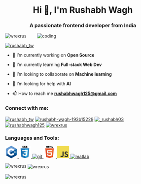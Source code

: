 
<h1 align="center">Hi 👋, I'm Rushabh Wagh</h1>
<h3 align="center">A passionate frontend developer from India</h3>
<img align="right" alt="coding" width="400" src="https://imgs.search.brave.com/Rlv0IYb6wpP57uy0KAQsSUoGbqE9udDx184q0S9tBZI/rs:fit:860:0:0/g:ce/aHR0cHM6Ly9naWZk/Yi5jb20vaW1hZ2Vz/L2hpZ2gvY29kaW5n/LWFuaW1hdGVkLWxh/cHRvcC1mbG93LXN0/cmVhbS1qYTA0MDEw/cm01bzY4emZrLmdp/Zg.gif">

<p align="left"> <img src="https://komarev.com/ghpvc/?username=wrexrus&label=Profile%20views&color=0e75b6&style=flat" alt="wrexrus" /> </p>

<p align="left"> <a href="https://twitter.com/rushabh_tw" target="blank"><img src="https://img.shields.io/twitter/follow/rushabh_tw?logo=twitter&style=for-the-badge" alt="rushabh_tw" /></a> </p>

- 🔭 I’m currently working on **Open Source**

- 🌱 I’m currently learning **Full-stack Web Dev**

- 👯 I’m looking to collaborate on **Machine learning**

- 🤝 I’m looking for help with **AI**

- 📫 How to reach me **rushabhwagh125@gmail.com**

<h3 align="left">Connect with me:</h3>
<p align="left">
<a href="https://twitter.com/rushabh_tw" target="blank"><img align="center" src="https://raw.githubusercontent.com/rahuldkjain/github-profile-readme-generator/master/src/images/icons/Social/twitter.svg" alt="rushabh_tw" height="30" width="40" /></a>
<a href="https://linkedin.com/in/rushabh-wagh-193b15229" target="blank"><img align="center" src="https://raw.githubusercontent.com/rahuldkjain/github-profile-readme-generator/master/src/images/icons/Social/linked-in-alt.svg" alt="rushabh-wagh-193b15229" height="30" width="40" /></a>
<a href="https://instagram.com/_rushabh03" target="blank"><img align="center" src="https://raw.githubusercontent.com/rahuldkjain/github-profile-readme-generator/master/src/images/icons/Social/instagram.svg" alt="_rushabh03" height="30" width="40" /></a>
<a href="https://www.hackerrank.com/rushabhwagh125" target="blank"><img align="center" src="https://raw.githubusercontent.com/rahuldkjain/github-profile-readme-generator/master/src/images/icons/Social/hackerrank.svg" alt="rushabhwagh125" height="30" width="40" /></a>
<a href="https://www.leetcode.com/wrexrus" target="blank"><img align="center" src="https://raw.githubusercontent.com/rahuldkjain/github-profile-readme-generator/master/src/images/icons/Social/leet-code.svg" alt="wrexrus" height="30" width="40" /></a>
</p>

<h3 align="left">Languages and Tools:</h3>
<p align="left"> <a href="https://www.w3schools.com/cpp/" target="_blank" rel="noreferrer"> <img src="https://raw.githubusercontent.com/devicons/devicon/master/icons/cplusplus/cplusplus-original.svg" alt="cplusplus" width="40" height="40"/> </a> <a href="https://www.w3schools.com/css/" target="_blank" rel="noreferrer"> <img src="https://raw.githubusercontent.com/devicons/devicon/master/icons/css3/css3-original-wordmark.svg" alt="css3" width="40" height="40"/> </a> <a href="https://git-scm.com/" target="_blank" rel="noreferrer"> <img src="https://www.vectorlogo.zone/logos/git-scm/git-scm-icon.svg" alt="git" width="40" height="40"/> </a> <a href="https://www.w3.org/html/" target="_blank" rel="noreferrer"> <img src="https://raw.githubusercontent.com/devicons/devicon/master/icons/html5/html5-original-wordmark.svg" alt="html5" width="40" height="40"/> </a> <a href="https://developer.mozilla.org/en-US/docs/Web/JavaScript" target="_blank" rel="noreferrer"> <img src="https://raw.githubusercontent.com/devicons/devicon/master/icons/javascript/javascript-original.svg" alt="javascript" width="40" height="40"/> </a> <a href="https://www.mathworks.com/" target="_blank" rel="noreferrer"> <img src="https://upload.wikimedia.org/wikipedia/commons/2/21/Matlab_Logo.png" alt="matlab" width="40" height="40"/> </a> </p>

<p><img align="left" src="https://github-readme-stats.vercel.app/api/top-langs?username=wrexrus&show_icons=true&locale=en&layout=compact" alt="wrexrus" /></p>

<p>&nbsp;<img align="center" src="https://github-readme-stats.vercel.app/api?username=wrexrus&show_icons=true&locale=en" alt="wrexrus" /></p>

<p><img align="center" src="https://github-readme-streak-stats.herokuapp.com/?user=wrexrus&" alt="wrexrus" /></p>
